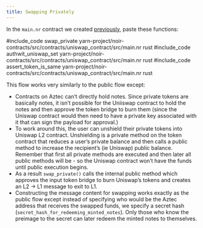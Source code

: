 ```yaml
---
title: Swapping Privately
---
```


In the `main.nr` contract we created [previously](./l2_contract_setup.md), paste these functions:

#include_code swap_private yarn-project/noir-contracts/src/contracts/uniswap_contract/src/main.nr rust
#include_code authwit_uniswap_set yarn-project/noir-contracts/src/contracts/uniswap_contract/src/main.nr rust
#include_code assert_token_is_same yarn-project/noir-contracts/src/contracts/uniswap_contract/src/main.nr rust

This flow works very similarly to the public flow except:

- Contracts on Aztec can’t directly hold notes. Since private tokens are basically notes, it isn’t possible for the Uniiswap contract to hold the notes and then approve the token bridge to burn them (since the Uniswap contract would then need to have a private key associated with it that can sign the payload for approval.)
- To work around this, the user can unshield their private tokens into Uniswap L2 contract. Unshielding is a private method on the token contract that reduces a user’s private balance and then calls a public method to increase the recipient’s (ie Uniswap) public balance. Remember that first all private methods are executed and then later all public methods will be - so the Uniswap contract won’t have the funds until public execution begins.
- As a result `swap_private()` calls the internal public method which approves the input token bridge to burn Uniswap’s tokens and creates an L2 → L1 message to exit to L1.
- Constructing the message content for swapping works exactly as the public flow except instead of specifying who would be the Aztec address that receives the swapped funds, we specify a secret hash (`secret_hash_for_redeeming_minted_notes`). Only those who know the preimage to the secret can later redeem the minted notes to themselves.
